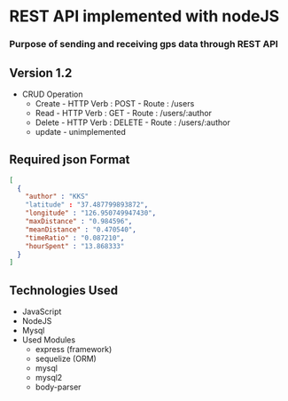 # REST API implemented with nodeJS


###  Purpose of sending and receiving gps data through REST API

## Version 1.2
* CRUD Operation
  * Create - HTTP Verb : POST - Route : /users
  * Read - HTTP Verb : GET - Route : /users/:author
  * Delete - HTTP Verb : DELETE - Route : /users/:author
  * update - unimplemented
## Required json Format
```json
[
  {
    "author" : "KKS"
    "latitude" : "37.487799893872",
    "longitude" : "126.950749947430",
    "maxDistance" : "0.984596",
    "meanDistance" : "0.470540",
    "timeRatio" : "0.087210",
    "hourSpent" : "13.868333"
  }
]
```
## Technologies Used
* JavaScript
* NodeJS
* Mysql
* Used Modules
  - express (framework)
  - sequelize (ORM)
  - mysql
  - mysql2
  - body-parser
